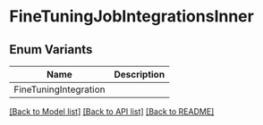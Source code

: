 # FineTuningJobIntegrationsInner

## Enum Variants

| Name | Description |
|---- | -----|
| FineTuningIntegration |  |

[[Back to Model list]](../README.md#documentation-for-models) [[Back to API list]](../README.md#documentation-for-api-endpoints) [[Back to README]](../README.md)


